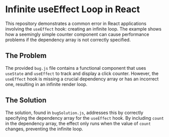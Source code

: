 # Infinite useEffect Loop in React

This repository demonstrates a common error in React applications involving the `useEffect` hook: creating an infinite loop.  The example shows how a seemingly simple counter component can cause performance problems if the dependency array is not correctly specified.

## The Problem

The provided `bug.js` file contains a functional component that uses `useState` and `useEffect` to track and display a click counter.  However, the `useEffect` hook is missing a crucial dependency array or has an incorrect one, resulting in an infinite render loop.

## The Solution

The solution, found in `bugSolution.js`, addresses this by correctly specifying the dependency array for the `useEffect` hook. By including `count` in the dependency array, the effect only runs when the value of `count` changes, preventing the infinite loop.